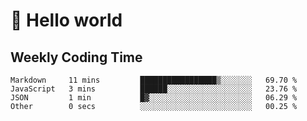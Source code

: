 # 🍻 Hello world

## Weekly Coding Time
<!--START_SECTION:waka-->

```text
Markdown     11 mins         █████████████████▒░░░░░░░   69.70 %
JavaScript   3 mins          ██████░░░░░░░░░░░░░░░░░░░   23.76 %
JSON         1 min           █▓░░░░░░░░░░░░░░░░░░░░░░░   06.29 %
Other        0 secs          ░░░░░░░░░░░░░░░░░░░░░░░░░   00.25 %
```

<!--END_SECTION:waka-->
